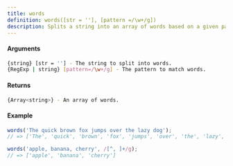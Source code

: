 ```yaml
---
title: words
definition: words([str = ''], [pattern =/\w+/g])
description: Splits a string into an array of words based on a given pattern.
---
```



#### Arguments


```bash
{string} [str = ''] - The string to split into words.
{RegExp | string} [pattern=/\w+/g] - The pattern to match words.
```


#### Returns


```bash
{Array<string>} - An array of words.
```


#### Example


```ts
words('The quick brown fox jumps over the lazy dog');
// => ['The', 'quick', 'brown', 'fox', 'jumps', 'over', 'the', 'lazy', 'dog']

words('apple, banana, cherry', /[^, ]+/g);
// => ['apple', 'banana', 'cherry']
```